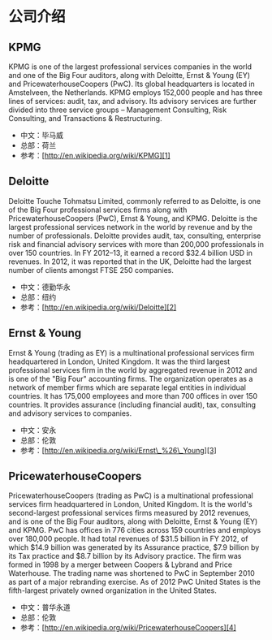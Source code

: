 # 公司介绍
## KPMG
KPMG is one of the largest professional services companies in the world and one of the Big Four auditors, along with Deloitte, Ernst & Young (EY) and PricewaterhouseCoopers (PwC). Its global headquarters is located in Amstelveen, the Netherlands.
KPMG employs 152,000 people and has three lines of services: audit, tax, and advisory. Its advisory services are further divided into three service groups – Management Consulting, Risk Consulting, and Transactions & Restructuring.
- 中文：毕马威
- 总部：荷兰
- 参考：[http://en.wikipedia.org/wiki/KPMG][1]
## Deloitte
Deloitte Touche Tohmatsu Limited, commonly referred to as Deloitte, is one of the Big Four professional services firms along with PricewaterhouseCoopers (PwC), Ernst & Young, and KPMG.
Deloitte is the largest professional services network in the world by revenue and by the number of professionals. Deloitte provides audit, tax, consulting, enterprise risk and financial advisory services with more than 200,000 professionals in over 150 countries. In FY 2012–13, it earned a record $32.4 billion USD in revenues.
In 2012, it was reported that in the UK, Deloitte had the largest number of clients amongst FTSE 250 companies.
- 中文：德勤华永
- 总部：纽约
- 参考：[http://en.wikipedia.org/wiki/Deloitte][2]
## Ernst & Young
Ernst & Young (trading as EY) is a multinational professional services firm headquartered in London, United Kingdom. It was the third largest professional services firm in the world by aggregated revenue in 2012 and is one of the "Big Four" accounting firms.
The organization operates as a network of member firms which are separate legal entities in individual countries. It has 175,000 employees and more than 700 offices in over 150 countries. It provides assurance (including financial audit), tax, consulting and advisory services to companies.
- 中文：安永
- 总部：伦敦
- 参考：[http://en.wikipedia.org/wiki/Ernst\_%26\_Young][3]
## PricewaterhouseCoopers
PricewaterhouseCoopers (trading as PwC) is a multinational professional services firm headquartered in London, United Kingdom. It is the world's second-largest professional services firms measured by 2012 revenues, and is one of the Big Four auditors, along with Deloitte, Ernst & Young (EY) and KPMG.
PwC has offices in 776 cities across 159 countries and employs over 180,000 people. It had total revenues of $31.5 billion in FY 2012, of which $14.9 billion was generated by its Assurance practice, $7.9 billion by its Tax practice and $8.7 billion by its Advisory practice.
The firm was formed in 1998 by a merger between Coopers & Lybrand and Price Waterhouse. The trading name was shortened to PwC in September 2010 as part of a major rebranding exercise.
As of 2012 PwC United States is the fifth-largest privately owned organization in the United States.
- 中文：普华永道
- 总部：伦敦
- 参考：[http://en.wikipedia.org/wiki/PricewaterhouseCoopers][4]

[1]:	http://en.wikipedia.org/wiki/KPMG
[2]:	http://en.wikipedia.org/wiki/Deloitte
[3]:	http://en.wikipedia.org/wiki/Ernst_%26_Young
[4]:	http://en.wikipedia.org/wiki/PricewaterhouseCoopers